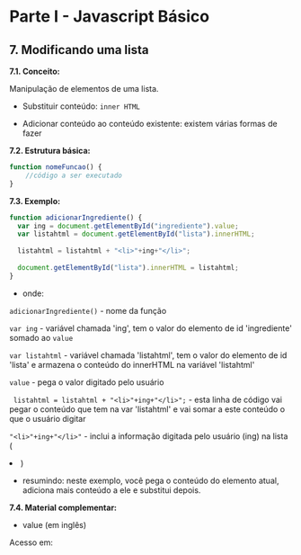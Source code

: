 # Parte I - Javascript Básico

## 7. Modificando uma lista

**7.1. Conceito:** 

Manipulação de elementos de uma lista.

* Substituir conteúdo: `inner HTML`

* Adicionar conteúdo ao conteúdo existente: existem várias formas de fazer


**7.2. Estrutura básica:**

```javascript
function nomeFuncao() {
    //código a ser executado
}
``` 

**7.3. Exemplo:** 

```javascript
function adicionarIngrediente() {
  var ing = document.getElementById("ingrediente").value;
  var listahtml = document.getElementById("lista").innerHTML;
  
  listahtml = listahtml + "<li>"+ing+"</li>";
  
  document.getElementById("lista").innerHTML = listahtml;
}
```

- onde:

`adicionarIngrediente()` - nome da função

`var ing` - variável chamada 'ing', tem o valor do elemento de id 'ingrediente' somado ao `value`

`var listahtml` - variável chamada 'listahtml', tem o valor do elemento de id 'lista' e armazena o conteúdo do innerHTML na variável 'listahtml'

`value` - pega o valor digitado pelo usuário

` listahtml = listahtml + "<li>"+ing+"</li>";` - esta linha de código vai pegar o conteúdo que tem na var 'listahtml' e vai somar a este conteúdo o que o usuário digitar

`"<li>"+ing+"</li>"` - inclui a informação digitada pelo usuário (ing) na lista (<li>)


- resumindo: neste exemplo, você pega o conteúdo do elemento atual, adiciona mais conteúdo a ele e substitui depois.



**7.4. Material complementar:**

- value (em inglês)

Acesso em: 
